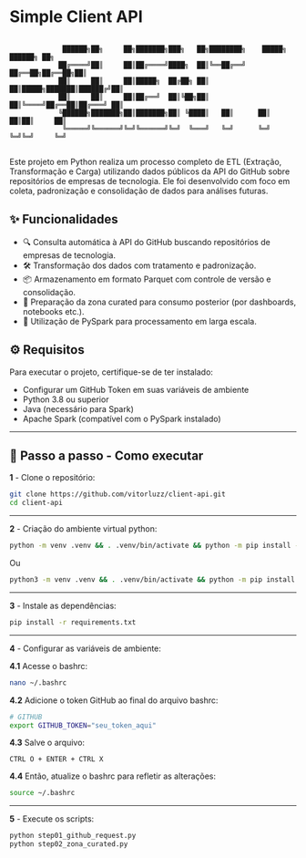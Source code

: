 # Simple Client API

```

             ██████╗██╗     ██╗███████╗███╗   ██╗████████╗    █████╗ ██████╗ ██╗
            ██╔════╝██║     ██║██╔════╝████╗  ██║╚══██╔══╝   ██╔══██╗██╔══██╗██║
            ██║     ██║     ██║█████╗  ██╔██╗ ██║   ██║█████╗███████║██████╔╝██║
            ██║     ██║     ██║██╔══╝  ██║╚██╗██║   ██║╚════╝██╔══██║██╔═══╝ ██║
            ╚██████╗███████╗██║███████╗██║ ╚████║   ██║      ██║  ██║██║     ██║
             ╚═════╝╚══════╝╚═╝╚══════╝╚═╝  ╚═══╝   ╚═╝      ╚═╝  ╚═╝╚═╝     ╚═╝


```

Este projeto em Python realiza um processo completo de ETL (Extração, Transformação e Carga) utilizando dados públicos da API do GitHub sobre repositórios de empresas de tecnologia. Ele foi desenvolvido com foco em coleta, padronização e consolidação de dados para análises futuras.

## ✨ Funcionalidades

- 🔍 Consulta automática à API do GitHub buscando repositórios de empresas de tecnologia.
- 🛠️ Transformação dos dados com tratamento e padronização.
- 📦 Armazenamento em formato Parquet com controle de versão e consolidação.
- 🧪 Preparação da zona curated para consumo posterior (por dashboards, notebooks etc.).
- 🧠 Utilização de PySpark para processamento em larga escala.

## ⚙️ Requisitos

Para executar o projeto, certifique-se de ter instalado:

- Configurar um GitHub Token em suas variáveis de ambiente
- Python 3.8 ou superior
- Java (necessário para Spark)
- Apache Spark (compatível com o PySpark instalado)

---

## 🚀 Passo a passo - Como executar

**1** - Clone o repositório:

```bash
git clone https://github.com/vitorluzz/client-api.git
cd client-api
```

---

**2** - Criação do ambiente virtual python:

```bash
python -m venv .venv && . .venv/bin/activate && python -m pip install --upgrade pip
```

Ou

```bash
python3 -m venv .venv && . .venv/bin/activate && python -m pip install --upgrade pip
```

---

**3** - Instale as dependências:

```bash
pip install -r requirements.txt
```

---

**4** - Configurar as variáveis de ambiente:

**4.1** Acesse o bashrc:
```bash
nano ~/.bashrc
```

**4.2** Adicione o token GitHub ao final do arquivo bashrc:
```bash
# GITHUB
export GITHUB_TOKEN="seu_token_aqui"
```

**4.3** Salve o arquivo: 
```
CTRL O + ENTER + CTRL X
```

**4.4** Então, atualize o bashrc para refletir as alterações:
```bash
source ~/.bashrc
```

---

**5** - Execute os scripts:

```bash
python step01_github_request.py
python step02_zona_curated.py
```

